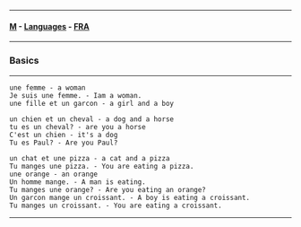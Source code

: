 
---

#### [M](https://github.com/ttltrk/TTT/blob/master/menu.md) - [Languages](https://github.com/ttltrk/TTT/blob/master/LAN/LAN.md) - [FRA](https://github.com/ttltrk/TTT/blob/master/LAN/FRA/FRA.md)

---

### Basics

---

```
une femme - a woman
Je suis une femme. - Iam a woman.
une fille et un garcon - a girl and a boy
```

```
un chien et un cheval - a dog and a horse
tu es un cheval? - are you a horse
C'est un chien - it's a dog
Tu es Paul? - Are you Paul?
```

```
un chat et une pizza - a cat and a pizza
Tu manges une pizza. - You are eating a pizza.
une orange - an orange
Un homme mange. - A man is eating.
Tu manges une orange? - Are you eating an orange?
Un garcon mange un croissant. - A boy is eating a croissant.
Tu manges un croissant. - You are eating a croissant.
```

---
